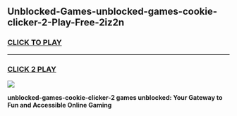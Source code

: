 
## Unblocked-Games-unblocked-games-cookie-clicker-2-Play-Free-2iz2n
<h3>
<a href="https://premium76.site?title=unblocked-games-cookie-clicker-2&ref=21A">CLICK TO PLAY</a></h3>
<hr>

<h3>
<a href="https://premium76.site?title=unblocked-games-cookie-clicker-2&ref=21A">CLICK 2 PLAY</a>
  
</h3>

<a href="https://premium76.site?title=unblocked-games-cookie-clicker-2&ref=21A"><img src="https://clearcache.store/games.png"></a>


**unblocked-games-cookie-clicker-2 games unblocked: Your Gateway to Fun and Accessible Online Gaming**

